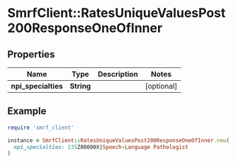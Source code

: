 # SmrfClient::RatesUniqueValuesPost200ResponseOneOfInner

## Properties

| Name | Type | Description | Notes |
| ---- | ---- | ----------- | ----- |
| **npi_specialties** | **String** |  | [optional] |

## Example

```ruby
require 'smrf_client'

instance = SmrfClient::RatesUniqueValuesPost200ResponseOneOfInner.new(
  npi_specialties: 235Z00000X|Speech-Language Pathologist
)
```

